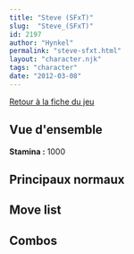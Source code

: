 ```yaml
---
title: "Steve (SFxT)"
slug:  "Steve_(SFxT)"
id: 2197
author: "Hynkel"
permalink: "steve-sfxt.html"
layout: "character.njk"
tags: "character"
date: "2012-03-08"
---
```


[Retour à la fiche du jeu](Street_Fighter_x_Tekken "wikilink")

## Vue d'ensemble

**Stamina :** 1000

## Principaux normaux

## Move list

## Combos

